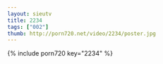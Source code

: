 ```yaml
--- 
layout: sieutv
title: 2234
tags: ["002"]
thumb: http://porn720.net/video/2234/poster.jpg
---
```

{% include porn720 key="2234" %} 
